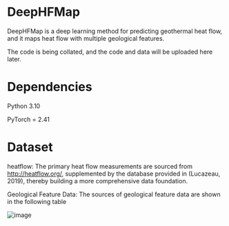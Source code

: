 # DeepHFMap
DeepHFMap is a deep learning method for predicting geothermal heat flow, and it maps heat flow with multiple geological features.

The code is being collated, and the code and data will be uploaded here later.

# Dependencies

Python 3.10

PyTorch = 2.41

# Dataset

heatflow: The primary heat flow measurements are sourced from http://heatflow.org/, supplemented by the database provided in  (Lucazeau, 2019), thereby building a more comprehensive data foundation. 

Geological Feature Data: The sources of geological feature data are shown in the following table

![image](https://github.com/user-attachments/assets/f171157c-eba9-439c-9187-e988ad8e1bbc)

